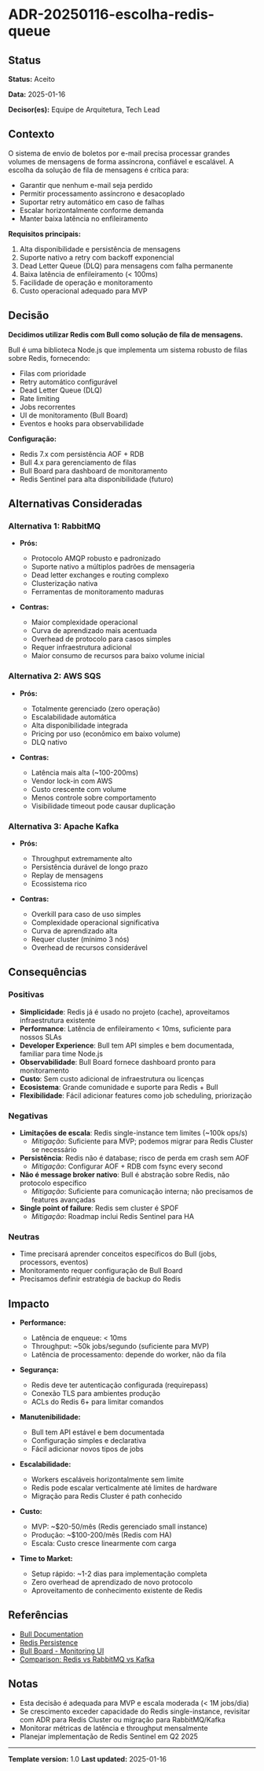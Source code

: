 # ADR-20250116-escolha-redis-queue

## Status

**Status:** Aceito

**Data:** 2025-01-16

**Decisor(es):** Equipe de Arquitetura, Tech Lead

## Contexto

O sistema de envio de boletos por e-mail precisa processar grandes volumes de mensagens de forma assíncrona, confiável e escalável. A escolha da solução de fila de mensagens é crítica para:

- Garantir que nenhum e-mail seja perdido
- Permitir processamento assíncrono e desacoplado
- Suportar retry automático em caso de falhas
- Escalar horizontalmente conforme demanda
- Manter baixa latência no enfileiramento

**Requisitos principais:**

1. Alta disponibilidade e persistência de mensagens
2. Suporte nativo a retry com backoff exponencial
3. Dead Letter Queue (DLQ) para mensagens com falha permanente
4. Baixa latência de enfileiramento (< 100ms)
5. Facilidade de operação e monitoramento
6. Custo operacional adequado para MVP

## Decisão

**Decidimos utilizar Redis com Bull como solução de fila de mensagens.**

Bull é uma biblioteca Node.js que implementa um sistema robusto de filas sobre Redis, fornecendo:

- Filas com prioridade
- Retry automático configurável
- Dead Letter Queue (DLQ)
- Rate limiting
- Jobs recorrentes
- UI de monitoramento (Bull Board)
- Eventos e hooks para observabilidade

**Configuração:**
- Redis 7.x com persistência AOF + RDB
- Bull 4.x para gerenciamento de filas
- Bull Board para dashboard de monitoramento
- Redis Sentinel para alta disponibilidade (futuro)

## Alternativas Consideradas

### Alternativa 1: RabbitMQ

- **Prós:**
  - Protocolo AMQP robusto e padronizado
  - Suporte nativo a múltiplos padrões de mensageria
  - Dead letter exchanges e routing complexo
  - Clusterização nativa
  - Ferramentas de monitoramento maduras

- **Contras:**
  - Maior complexidade operacional
  - Curva de aprendizado mais acentuada
  - Overhead de protocolo para casos simples
  - Requer infraestrutura adicional
  - Maior consumo de recursos para baixo volume inicial

### Alternativa 2: AWS SQS

- **Prós:**
  - Totalmente gerenciado (zero operação)
  - Escalabilidade automática
  - Alta disponibilidade integrada
  - Pricing por uso (econômico em baixo volume)
  - DLQ nativo

- **Contras:**
  - Latência mais alta (~100-200ms)
  - Vendor lock-in com AWS
  - Custo crescente com volume
  - Menos controle sobre comportamento
  - Visibilidade timeout pode causar duplicação

### Alternativa 3: Apache Kafka

- **Prós:**
  - Throughput extremamente alto
  - Persistência durável de longo prazo
  - Replay de mensagens
  - Ecossistema rico

- **Contras:**
  - Overkill para caso de uso simples
  - Complexidade operacional significativa
  - Curva de aprendizado alta
  - Requer cluster (mínimo 3 nós)
  - Overhead de recursos considerável

## Consequências

### Positivas

- **Simplicidade**: Redis já é usado no projeto (cache), aproveitamos infraestrutura existente
- **Performance**: Latência de enfileiramento < 10ms, suficiente para nossos SLAs
- **Developer Experience**: Bull tem API simples e bem documentada, familiar para time Node.js
- **Observabilidade**: Bull Board fornece dashboard pronto para monitoramento
- **Custo**: Sem custo adicional de infraestrutura ou licenças
- **Ecosistema**: Grande comunidade e suporte para Redis + Bull
- **Flexibilidade**: Fácil adicionar features como job scheduling, priorização

### Negativas

- **Limitações de escala**: Redis single-instance tem limites (~100k ops/s)
  - *Mitigação*: Suficiente para MVP; podemos migrar para Redis Cluster se necessário
- **Persistência**: Redis não é database; risco de perda em crash sem AOF
  - *Mitigação*: Configurar AOF + RDB com fsync every second
- **Não é message broker nativo**: Bull é abstração sobre Redis, não protocolo específico
  - *Mitigação*: Suficiente para comunicação interna; não precisamos de features avançadas
- **Single point of failure**: Redis sem cluster é SPOF
  - *Mitigação*: Roadmap inclui Redis Sentinel para HA

### Neutras

- Time precisará aprender conceitos específicos do Bull (jobs, processors, eventos)
- Monitoramento requer configuração de Bull Board
- Precisamos definir estratégia de backup do Redis

## Impacto

- **Performance:**
  - Latência de enqueue: < 10ms
  - Throughput: ~50k jobs/segundo (suficiente para MVP)
  - Latência de processamento: depende do worker, não da fila

- **Segurança:**
  - Redis deve ter autenticação configurada (requirepass)
  - Conexão TLS para ambientes produção
  - ACLs do Redis 6+ para limitar comandos

- **Manutenibilidade:**
  - Bull tem API estável e bem documentada
  - Configuração simples e declarativa
  - Fácil adicionar novos tipos de jobs

- **Escalabilidade:**
  - Workers escaláveis horizontalmente sem limite
  - Redis pode escalar verticalmente até limites de hardware
  - Migração para Redis Cluster é path conhecido

- **Custo:**
  - MVP: ~$20-50/mês (Redis gerenciado small instance)
  - Produção: ~$100-200/mês (Redis com HA)
  - Escala: Custo cresce linearmente com carga

- **Time to Market:**
  - Setup rápido: ~1-2 dias para implementação completa
  - Zero overhead de aprendizado de novo protocolo
  - Aproveitamento de conhecimento existente de Redis

## Referências

- [Bull Documentation](https://github.com/OptimalBits/bull)
- [Redis Persistence](https://redis.io/docs/management/persistence/)
- [Bull Board - Monitoring UI](https://github.com/felixmosh/bull-board)
- [Comparison: Redis vs RabbitMQ vs Kafka](https://stackshare.io/stackups/kafka-vs-rabbitmq-vs-redis)

## Notas

- Esta decisão é adequada para MVP e escala moderada (< 1M jobs/dia)
- Se crescimento exceder capacidade do Redis single-instance, revisitar com ADR para Redis Cluster ou migração para RabbitMQ/Kafka
- Monitorar métricas de latência e throughput mensalmente
- Planejar implementação de Redis Sentinel em Q2 2025

---

**Template version:** 1.0
**Last updated:** 2025-01-16
